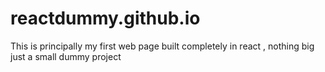 # reactdummy.github.io
This is principally my first web page built completely in react , nothing big just a small dummy project 
